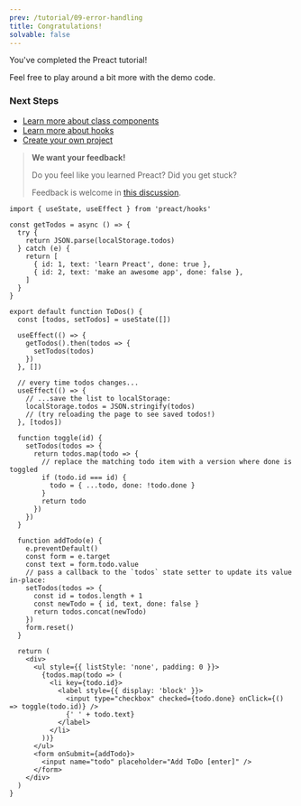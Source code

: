 ```yaml
---
prev: /tutorial/09-error-handling
title: Congratulations!
solvable: false
---
```


You've completed the Preact tutorial!

Feel free to play around a bit more with the demo code.

### Next Steps

- [Learn more about class components](/guide/v10/components)
- [Learn more about hooks](/guide/v10/hooks)
- [Create your own project](https://vite.new/preact)

> **We want your feedback!**
>
> Do you feel like you learned Preact? Did you get stuck?
>
> Feedback is welcome in [this discussion](https://github.com/preactjs/preact-www/discussions/815).



```jsx:repl-initial
import { useState, useEffect } from 'preact/hooks'

const getTodos = async () => {
  try {
    return JSON.parse(localStorage.todos)
  } catch (e) {
    return [
      { id: 1, text: 'learn Preact', done: true },
      { id: 2, text: 'make an awesome app', done: false },
    ]
  }
}

export default function ToDos() {
  const [todos, setTodos] = useState([])

  useEffect(() => {
    getTodos().then(todos => {
      setTodos(todos)
    })
  }, [])

  // every time todos changes...
  useEffect(() => {
    // ...save the list to localStorage:
    localStorage.todos = JSON.stringify(todos)
    // (try reloading the page to see saved todos!)
  }, [todos])

  function toggle(id) {
    setTodos(todos => {
      return todos.map(todo => {
        // replace the matching todo item with a version where done is toggled
        if (todo.id === id) {
          todo = { ...todo, done: !todo.done }
        }
        return todo
      })
    })
  }

  function addTodo(e) {
    e.preventDefault()
    const form = e.target
    const text = form.todo.value
    // pass a callback to the `todos` state setter to update its value in-place:
    setTodos(todos => {
      const id = todos.length + 1
      const newTodo = { id, text, done: false }
      return todos.concat(newTodo)
    })
    form.reset()
  }

  return (
    <div>
      <ul style={{ listStyle: 'none', padding: 0 }}>
        {todos.map(todo => (
          <li key={todo.id}>
            <label style={{ display: 'block' }}>
              <input type="checkbox" checked={todo.done} onClick={() => toggle(todo.id)} />
              {' ' + todo.text}
            </label>
          </li>
        ))}
      </ul>
      <form onSubmit={addTodo}>
        <input name="todo" placeholder="Add ToDo [enter]" />
      </form>
    </div>
  )
}
```

